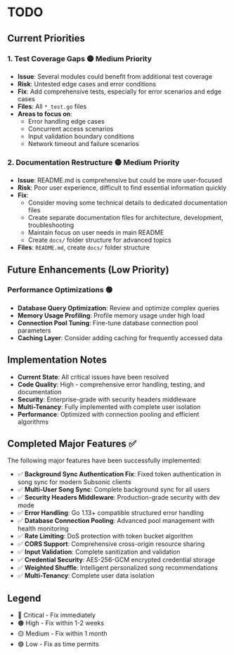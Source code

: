 # TODO

## Current Priorities

### 1. **Test Coverage Gaps** 🟡 Medium Priority
- **Issue**: Several modules could benefit from additional test coverage
- **Risk**: Untested edge cases and error conditions
- **Fix**: Add comprehensive tests, especially for error scenarios and edge cases
- **Files**: All `*_test.go` files
- **Areas to focus on**:
  - Error handling edge cases
  - Concurrent access scenarios
  - Input validation boundary conditions
  - Network timeout and failure scenarios

### 2. **Documentation Restructure** 🟡 Medium Priority
- **Issue**: README.md is comprehensive but could be more user-focused
- **Risk**: Poor user experience, difficult to find essential information quickly
- **Fix**: 
  - Consider moving some technical details to dedicated documentation files
  - Create separate documentation files for architecture, development, troubleshooting
  - Maintain focus on user needs in main README
  - Create `docs/` folder structure for advanced topics
- **Files**: `README.md`, create `docs/` folder structure

## Future Enhancements (Low Priority)

### Performance Optimizations 🟢
- **Database Query Optimization**: Review and optimize complex queries
- **Memory Usage Profiling**: Profile memory usage under high load
- **Connection Pool Tuning**: Fine-tune database connection pool parameters
- **Caching Layer**: Consider adding caching for frequently accessed data

## Implementation Notes

- **Current State**: All critical issues have been resolved
- **Code Quality**: High - comprehensive error handling, testing, and documentation
- **Security**: Enterprise-grade with security headers middleware
- **Multi-Tenancy**: Fully implemented with complete user isolation
- **Performance**: Optimized with connection pooling and efficient algorithms

## Completed Major Features ✅

The following major features have been successfully implemented:

- ✅ **Background Sync Authentication Fix**: Fixed token authentication in song sync for modern Subsonic clients
- ✅ **Multi-User Song Sync**: Complete background sync for all users
- ✅ **Security Headers Middleware**: Production-grade security with dev mode
- ✅ **Error Handling**: Go 1.13+ compatible structured error handling
- ✅ **Database Connection Pooling**: Advanced pool management with health monitoring
- ✅ **Rate Limiting**: DoS protection with token bucket algorithm
- ✅ **CORS Support**: Comprehensive cross-origin resource sharing
- ✅ **Input Validation**: Complete sanitization and validation
- ✅ **Credential Security**: AES-256-GCM encrypted credential storage
- ✅ **Weighted Shuffle**: Intelligent personalized song recommendations
- ✅ **Multi-Tenancy**: Complete user data isolation

## Legend
- 🔴 Critical - Fix immediately
- 🟠 High - Fix within 1-2 weeks  
- 🟡 Medium - Fix within 1 month
- 🟢 Low - Fix as time permits
